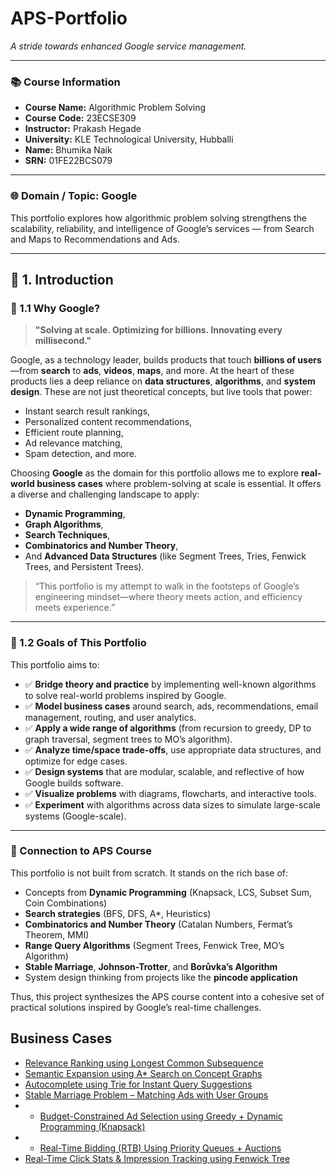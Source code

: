 # APS-Portfolio

_A stride towards enhanced Google service management._

---

### 📚 Course Information

- **Course Name:** Algorithmic Problem Solving  
- **Course Code:** 23ECSE309  
- **Instructor:** Prakash Hegade  
- **University:** KLE Technological University, Hubballi  
- **Name:** Bhumika Naik  
- **SRN:** 01FE22BCS079  

---

### 🌐 Domain / Topic: **Google**

This portfolio explores how algorithmic problem solving strengthens the scalability, reliability, and intelligence of Google’s services — from Search and Maps to Recommendations and Ads.

---

## 🔰 **1. Introduction**

### 🧭 1.1 Why Google?

> **"Solving at scale. Optimizing for billions. Innovating every millisecond."**

Google, as a technology leader, builds products that touch **billions of users**—from **search** to **ads**, **videos**, **maps**, and more. At the heart of these products lies a deep reliance on **data structures**, **algorithms**, and **system design**. These are not just theoretical concepts, but live tools that power:

* Instant search result rankings,  
* Personalized content recommendations,  
* Efficient route planning,  
* Ad relevance matching,  
* Spam detection, and more.

Choosing **Google** as the domain for this portfolio allows me to explore **real-world business cases** where problem-solving at scale is essential. It offers a diverse and challenging landscape to apply:

* **Dynamic Programming**,  
* **Graph Algorithms**,  
* **Search Techniques**,  
* **Combinatorics and Number Theory**,  
* And **Advanced Data Structures** (like Segment Trees, Tries, Fenwick Trees, and Persistent Trees).

> “This portfolio is my attempt to walk in the footsteps of Google’s engineering mindset—where theory meets action, and efficiency meets experience.”

---

### 🎯 1.2 Goals of This Portfolio

This portfolio aims to:

* ✅ **Bridge theory and practice** by implementing well-known algorithms to solve real-world problems inspired by Google.  
* ✅ **Model business cases** around search, ads, recommendations, email management, routing, and user analytics.  
* ✅ **Apply a wide range of algorithms** (from recursion to greedy, DP to graph traversal, segment trees to MO’s algorithm).  
* ✅ **Analyze time/space trade-offs**, use appropriate data structures, and optimize for edge cases.  
* ✅ **Design systems** that are modular, scalable, and reflective of how Google builds software.  
* ✅ **Visualize problems** with diagrams, flowcharts, and interactive tools.  
* ✅ **Experiment** with algorithms across data sizes to simulate large-scale systems (Google-scale).

---

### 🔗 Connection to APS Course

This portfolio is not built from scratch. It stands on the rich base of:

* Concepts from **Dynamic Programming** (Knapsack, LCS, Subset Sum, Coin Combinations)  
* **Search strategies** (BFS, DFS, A\*, Heuristics)  
* **Combinatorics and Number Theory** (Catalan Numbers, Fermat’s Theorem, MMI)  
* **Range Query Algorithms** (Segment Trees, Fenwick Tree, MO’s Algorithm)  
* **Stable Marriage**, **Johnson-Trotter**, and **Borůvka’s Algorithm**  
* System design thinking from projects like the **pincode application**

Thus, this project synthesizes the APS course content into a cohesive set of practical solutions inspired by Google’s real-time challenges.

## Business Cases

- [Relevance Ranking using Longest Common Subsequence](business-cases/b1.md)
- [Semantic Expansion using A* Search on Concept Graphs](business-cases/b2.md)
- [Autocomplete using Trie for Instant Query Suggestions](business-cases/b3.md)
- [Stable Marriage Problem – Matching Ads with User Groups](business-cases/b4.md)
- - [Budget-Constrained Ad Selection using Greedy + Dynamic Programming (Knapsack)](business-cases/b4.md)
- - [Real-Time Bidding (RTB) Using Priority Queues + Auctions](business-cases/b4.md)
- [Real-Time Click Stats & Impression Tracking using Fenwick Tree](business-cases/b7.md)

